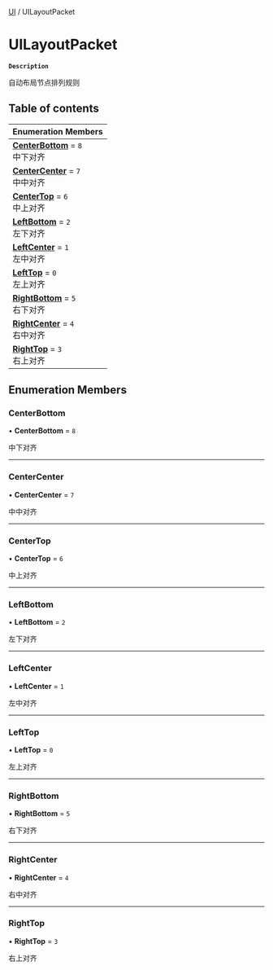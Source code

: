 [UI](../modules/UI.UI.md) / UILayoutPacket

# UILayoutPacket <Badge type="tip" text="Enumeration" />

**`Description`**

自动布局节点排列规则

## Table of contents

| Enumeration Members |
| :-----|
| **[CenterBottom](UI.UILayoutPacket.md#centerbottom)** = ``8`` <br> 中下对齐|
| **[CenterCenter](UI.UILayoutPacket.md#centercenter)** = ``7`` <br> 中中对齐|
| **[CenterTop](UI.UILayoutPacket.md#centertop)** = ``6`` <br> 中上对齐|
| **[LeftBottom](UI.UILayoutPacket.md#leftbottom)** = ``2`` <br> 左下对齐|
| **[LeftCenter](UI.UILayoutPacket.md#leftcenter)** = ``1`` <br> 左中对齐|
| **[LeftTop](UI.UILayoutPacket.md#lefttop)** = ``0`` <br> 左上对齐|
| **[RightBottom](UI.UILayoutPacket.md#rightbottom)** = ``5`` <br> 右下对齐|
| **[RightCenter](UI.UILayoutPacket.md#rightcenter)** = ``4`` <br> 右中对齐|
| **[RightTop](UI.UILayoutPacket.md#righttop)** = ``3`` <br> 右上对齐|

## Enumeration Members

### CenterBottom

• **CenterBottom** = ``8``

中下对齐

___

### CenterCenter

• **CenterCenter** = ``7``

中中对齐

___

### CenterTop

• **CenterTop** = ``6``

中上对齐

___

### LeftBottom

• **LeftBottom** = ``2``

左下对齐

___

### LeftCenter

• **LeftCenter** = ``1``

左中对齐

___

### LeftTop

• **LeftTop** = ``0``

左上对齐

___

### RightBottom

• **RightBottom** = ``5``

右下对齐

___

### RightCenter

• **RightCenter** = ``4``

右中对齐

___

### RightTop

• **RightTop** = ``3``

右上对齐

